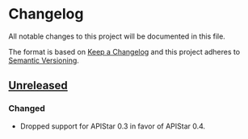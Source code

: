 # Changelog

All notable changes to this project will be documented in this file.

The format is based on [Keep a Changelog] and this project adheres to
[Semantic Versioning].

[Keep a Changelog]: http://keepachangelog.com/en/1.0.0/
[Semantic Versioning]: http://semver.org/spec/v2.0.0.html


## [Unreleased]
### Changed

* Dropped support for APIStar 0.3 in favor of APIStar 0.4.


[Unreleased]: https://github.com/Bogdanp/apistar_cors/compare/v0.3.0...HEAD
